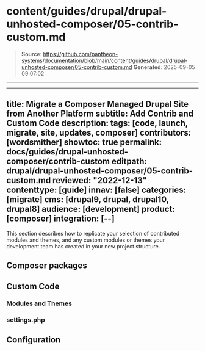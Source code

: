 # content/guides/drupal/drupal-unhosted-composer/05-contrib-custom.md

> **Source**: https://github.com/pantheon-systems/documentation/blob/main/content/guides/drupal/drupal-unhosted-composer/05-contrib-custom.md
> **Generated**: 2025-09-05 09:07:02

---

---
title: Migrate a Composer Managed Drupal Site from Another Platform
subtitle: Add Contrib and Custom Code
description: 
tags: [code, launch, migrate, site, updates, composer]
contributors: [wordsmither]
showtoc: true
permalink: docs/guides/drupal-unhosted-composer/contrib-custom
editpath: drupal/drupal-unhosted-composer/05-contrib-custom.md
reviewed: "2022-12-13"
contenttype: [guide]
innav: [false]
categories: [migrate]
cms: [drupal9, drupal, drupal10, drupal8]
audience: [development]
product: [composer]
integration: [--]
---

This section describes how to replicate your selection of contributed modules and themes, and any custom modules or themes your development team has created in your new project structure.

## Composer packages

<Partial file="migrate/drupal-composer-packages.md" />

## Custom Code

<Partial file="migrate/drupal-custom-code.md" />

### Modules and Themes

<Partial file="migrate/drupal-modules-themes.md" />

### settings.php

<Partial file="migrate/drupal-settings.md" />

## Configuration

<Partial file="migrate/drupal-config.md" />